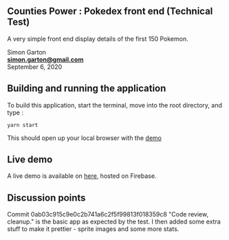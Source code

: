 ## Counties Power : Pokedex front end (Technical Test)

A very simple front end display details of the first 150 Pokemon.

Simon Garton  
**simon.garton@gmail.com**  
September 6, 2020

## Building and running the application

To build this application, start the terminal, move into the root directory, and type :

```
yarn start
```

This should open up your local browser with the [demo](http://localhost:3000/)

## Live demo

A live demo is available on [here](https://counties-c84ea.web.app/), hosted on Firebase.

## Discussion points

Commit 0ab03c915c9e0c2b741a6c2f5f99813f018359c8 "Code review, cleanup." is the basic app as expected by the test.
I then added some extra stuff to make it prettier - sprite images and some more stats.
